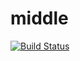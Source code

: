 # middle
[![Build Status](https://travis-ci.org/azicks/middle.svg?branch=master)](https://travis-ci.org/azicks/middle)
